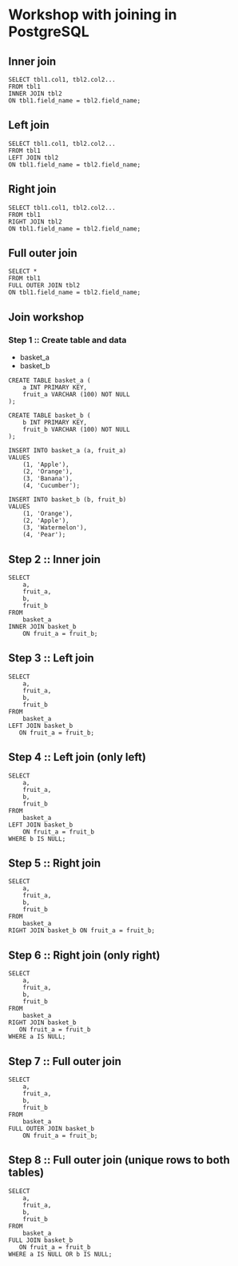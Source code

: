 # Workshop with joining in PostgreSQL

## Inner join
```
SELECT tbl1.col1, tbl2.col2...
FROM tbl1
INNER JOIN tbl2
ON tbl1.field_name = tbl2.field_name;
```

## Left join
```
SELECT tbl1.col1, tbl2.col2...
FROM tbl1
LEFT JOIN tbl2
ON tbl1.field_name = tbl2.field_name;
```

## Right join
```
SELECT tbl1.col1, tbl2.col2...
FROM tbl1
RIGHT JOIN tbl2
ON tbl1.field_name = tbl2.field_name;
```

## Full outer join
```
SELECT *
FROM tbl1
FULL OUTER JOIN tbl2
ON tbl1.field_name = tbl2.field_name;
```

## Join workshop

### Step 1 :: Create table and data
* basket_a
* basket_b
```
CREATE TABLE basket_a (
    a INT PRIMARY KEY,
    fruit_a VARCHAR (100) NOT NULL
);

CREATE TABLE basket_b (
    b INT PRIMARY KEY,
    fruit_b VARCHAR (100) NOT NULL
);

INSERT INTO basket_a (a, fruit_a)
VALUES
    (1, 'Apple'),
    (2, 'Orange'),
    (3, 'Banana'),
    (4, 'Cucumber');

INSERT INTO basket_b (b, fruit_b)
VALUES
    (1, 'Orange'),
    (2, 'Apple'),
    (3, 'Watermelon'),
    (4, 'Pear');
```

## Step 2 :: Inner join
```
SELECT
    a,
    fruit_a,
    b,
    fruit_b
FROM
    basket_a
INNER JOIN basket_b
    ON fruit_a = fruit_b;
```

## Step 3 :: Left join
```
SELECT
    a,
    fruit_a,
    b,
    fruit_b
FROM
    basket_a
LEFT JOIN basket_b 
   ON fruit_a = fruit_b;
```

## Step 4 :: Left join (only left)
```
SELECT
    a,
    fruit_a,
    b,
    fruit_b
FROM
    basket_a
LEFT JOIN basket_b 
    ON fruit_a = fruit_b
WHERE b IS NULL;
```

## Step 5 :: Right join
```
SELECT
    a,
    fruit_a,
    b,
    fruit_b
FROM
    basket_a
RIGHT JOIN basket_b ON fruit_a = fruit_b;
```

## Step 6 :: Right join (only right)
```
SELECT
    a,
    fruit_a,
    b,
    fruit_b
FROM
    basket_a
RIGHT JOIN basket_b 
   ON fruit_a = fruit_b
WHERE a IS NULL;
```

## Step 7 :: Full outer join
```
SELECT
    a,
    fruit_a,
    b,
    fruit_b
FROM
    basket_a
FULL OUTER JOIN basket_b 
    ON fruit_a = fruit_b;
```

## Step 8 :: Full outer join (unique rows to both tables)
```
SELECT
    a,
    fruit_a,
    b,
    fruit_b
FROM
    basket_a
FULL JOIN basket_b 
   ON fruit_a = fruit_b
WHERE a IS NULL OR b IS NULL;
```